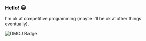 ### Hello! 😀

I'm ok at competitive programming (maybe I'll be ok at other things eventually).
  
![DMOJ Badge](http://mosesxu.ca/badges/dmoj/tzak.svg)
